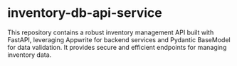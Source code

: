 # inventory-db-api-service
This repository contains a robust inventory management API built with FastAPI, leveraging Appwrite for backend services and Pydantic BaseModel for data validation. It provides secure and efficient endpoints for managing inventory data.
